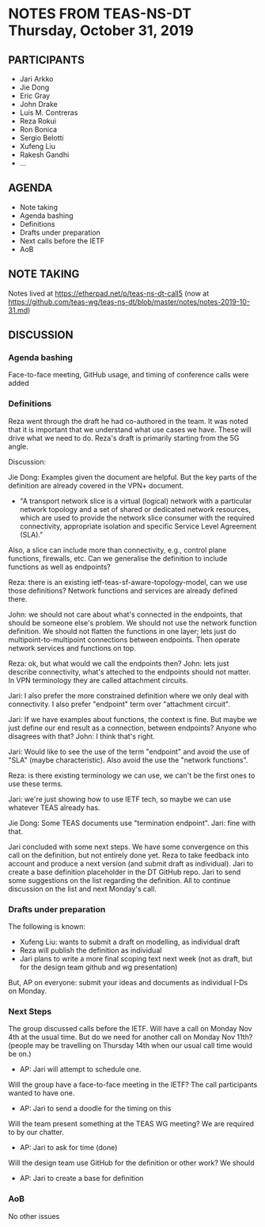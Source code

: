 
# NOTES FROM TEAS-NS-DT Thursday, October 31, 2019


## PARTICIPANTS

* Jari Arkko
* Jie Dong
* Eric Gray
* John Drake
* Luis M. Contreras
* Reza Rokui
* Ron Bonica
* Sergio Belotti
* Xufeng Liu
* Rakesh Gandhi
* ...


## AGENDA
     
* Note taking   
* Agenda bashing
* Definitions
* Drafts under preparation
* Next calls before the IETF
* AoB


## NOTE TAKING

Notes lived at https://etherpad.net/p/teas-ns-dt-call5 (now at https://github.com/teas-wg/teas-ns-dt/blob/master/notes/notes-2019-10-31.md)

## DISCUSSION


### Agenda bashing

Face-to-face meeting, GitHub usage, and timing of conference calls were added


### Definitions

Reza went through the draft he had co-authored in the team. It was noted that it is important that we understand what use cases we have. These will drive what we need to do. Reza's draft is primarily starting from the 5G angle.

Discussion:

Jie Dong: Examples given the document are helpful. But the key parts of the definition are already covered in the VPN+ document.
* "A transport network slice is a virtual (logical) network with a particular network topology and a set of shared or dedicated network resources, which are used to provide the network slice consumer with the required connectivity, appropriate isolation and specific Service Level Agreement (SLA)."

Also, a slice can include more than connectivity, e.g., control plane functions, firewalls, etc. Can we generalise the definition to include functions as well as endpoints?

Reza: there is an existing ietf-teas-sf-aware-topology-model, can we use those definitions? Network functions and services are already defined there.

John: we should not care about what's connected in the endpoints, that should be someone else's problem. We should not use the network function definition. We should not flatten the functions in one layer; lets just do multipoint-to-multipoint connections between endpoints. Then operate network services and functions on top.

Reza: ok, but what would we call the endpoints then? John: lets just describe connectivity, what's atteched to the endpoints should not matter. In VPN terminology they are called attachment circuits.

Jari: I also prefer the more constrained definition where we only deal with connectivity. I also prefer "endpoint" term over "attachment circuit".

Jari: If we have examples about functions, the context is fine. But maybe we just define our end result as a connection, between endpoints? Anyone who disagrees with that? John: I think that's right.

Jari: Would like to see the use of the term "endpoint" and avoid the use of "SLA" (maybe characteristic). Also avoid the use the "network functions".

Reza: is there existing terminology we can use, we can't be the first ones to use these terms.

Jari: we're just showing how to use IETF tech, so maybe we can use whatever TEAS already has.

Jie Dong: Some TEAS documents use "termination endpoint". Jari: fine with that.

Jari concluded with some next steps. We have some convergence on this call on the definition, but not entirely done yet. Reza to take feedback into account and produce a next version (and submit draft as individual). Jari to create a base definition placeholder in the DT GitHub repo. Jari to send some suggestions on the list regarding the definition. All to continue discussion on the list and next Monday's call.

### Drafts under preparation

The following is known:

* Xufeng Liu: wants to submit a draft on modelling, as individual draft
* Reza will publish the definition as individual
* Jari plans to write a more final scoping text next week (not as draft, but for the design team github and wg presentation)

But, AP on everyone: submit your ideas and documents as individual I-Ds on Monday.

### Next Steps

The group discussed calls before the IETF. Will have a call on Monday Nov 4th at the usual time. But do we need for another call on Monday Nov 11th? (people may be travelling on Thursday 14th when our usual call time would be on.)
* AP: Jari will attempt to schedule one.

Will the group have a face-to-face meeting in the IETF? The call participants wanted to have  one.
* AP: Jari to send a doodle for the timing on this

Will the team present something at the TEAS WG meeting? We are required to by our chatter.
* AP: Jari to ask for time (done)

Will the design team use GitHub for the definition or other work? We should
* AP: Jari to create a base for definition


### AoB

No other issues
